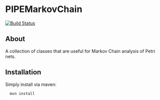 # PIPEMarkovChain
[![Build Status](https://travis-ci.org/sarahtattersall/PIPEMarkovChain.png?branch=master)](https://travis-ci.org/sarahtattersall/PIPEMarkovChain)
## About ##
A collection of classes that are useful for Markov Chain analysis of Petri nets. 

## Installation ##
Simply install via maven:

```
  mvn install
```



